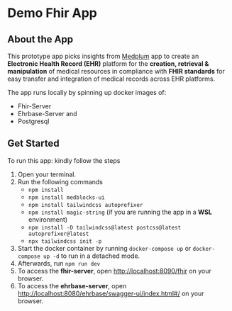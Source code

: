 # Demo Fhir App

## About the App

This prototype app picks insights from [Medplum](app.medplum.com) app to create an **Electronic Health Record (EHR)** platform for the **creation, retrieval & manipulation** of medical resources in compliance with **FHIR standards** for easy transfer and integration of medical records across EHR platforms.

The app runs locally by spinning up docker images of:

- Fhir-Server
- Ehrbase-Server and
- Postgresql

## Get Started

To run this app: kindly follow the steps

1. Open your terminal.
2. Run the following commands
   - `npm install`
   - `npm install medblocks-ui`
   - `npm install tailwindcss autoprefixer`
   - `npm install magic-string` (if you are running the app in a **WSL** environment)
   - `npm install -D tailwindcss@latest postcss@latest autoprefixer@latest`
   - `npx tailwindcss init -p`
3. Start the docker container by running `docker-compose up` or `docker-compose up -d` to run in a detached mode.
4. Afterwards, run `npm run dev`
5. To access the **fhir-server**, open [http://localhost:8090/fhir](http://localhost:8090/fhir) on your browser.
6. To access the **ehrbase-server**, open [http://localhost:8080/ehrbase/swagger-ui/index.html#/](http://localhost:8080/ehrbase/swagger-ui/index.html#/) on your browser.
